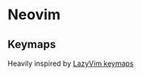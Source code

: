 # Neovim

## Keymaps

Heavily inspired by [LazyVim keymaps](https://github.com/LazyVim/LazyVim/blob/main/lua/lazyvim/config/keymaps.lua)
